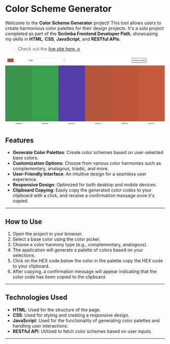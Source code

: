 # Color Scheme Generator

Welcome to the **Color Scheme Generator** project! This tool allows users to create harmonious color palettes for their design projects. It's a solo project completed as part of the **Scrimba Frontend Developer Path**, showcasing my skills in **HTML**, **CSS**, **JavaScript**, and **RESTful APIs**.

> Check out the [live site here →](https://chris-color-scheme-generator.netlify.app/)

![image](https://github.com/chrisedeson/scrimba-homework/blob/main/color_scheme_generator/Screenshot.jpg?raw=true)


## Features

- **Generate Color Palettes**: Create color schemes based on user-selected base colors.
- **Customization Options**: Choose from various color harmonies such as complementary, analogous, triadic, and more.
- **User-Friendly Interface**: An intuitive design for a seamless user experience.
- **Responsive Design**: Optimized for both desktop and mobile devices.
- **Clipboard Copying**: Easily copy the generated color codes to your clipboard with a click, and receive a confirmation message once it's copied.

---

## How to Use

1. Open the project in your browser.
2. Select a base color using the color picker.
3. Choose a color harmony type (e.g., complementary, analogous).
4. The application will generate a palette of colors based on your selections.
5. Click on the HEX code below the color in the palette copy the HEX code to your clipboard.
6. After copying, a confirmation message will appear indicating that the color code has been copied to the clipboard.

---

## Technologies Used

- **HTML**: Used for the structure of the page.
- **CSS**: Used for styling and creating a responsive design.
- **JavaScript**: Used for the functionality of generating color palettes and handling user interactions.
- **RESTful API**: Utilized to fetch color schemes based on user inputs.

---

